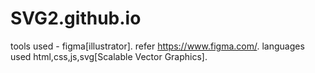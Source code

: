 # SVG2.github.io
tools used - figma[illustrator]. refer https://www.figma.com/. languages used html,css,js,svg[Scalable Vector Graphics].
